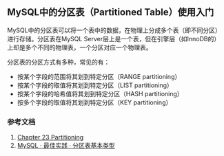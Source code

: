 ## MySQL中的分区表（Partitioned Table）使用入门

MySQL中的分区表可以将一个表中的数据，在物理上分成多个表（即不同分区）进行存储。分区表在MySQL Server层上是一个表，但在引擎层（如InnoDB的）上却是多个不同的物理表，一个分区对应一个物理表。

分区表的分区方式有多种，常见的有：
- 按某个字段的范围将其划到特定分区（RANGE partitioning）
- 按某个字段的取值将其划到特定分区（LIST partitioning）
- 按某个字段的哈希值将其划到特定分区（HASH partitioning）
- 按多个字段的取值将其划到特定分区（KEY partitioning）



### 参考文档
1. [Chapter 23 Partitioning](https://dev.mysql.com/doc/refman/8.0/en/partitioning.html)
1. [MySQL · 最佳实践 · 分区表基本类型 ](http://mysql.taobao.org/monthly/2017/11/09/)

